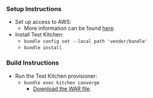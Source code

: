 ### Setup Instructions

* Set up access to AWS:
  * More information can be found [here](https://kitchen.ci/docs/drivers/aws/#aws-authentication).
* Install Test Kitchen:
  * `bundle config set --local path 'vendor/bundle'`
  * `bundle install`

### Build Instructions

* Run the Test Kitchen provisioner:
  * `bundle exec kitchen converge`
    * [Download the WAR file](https://github.com/paulcalabro/rundeck-build-env/blob/4808c1d4cbc6a45c96733962216e3a13b784005c/kitchen.yml#L26-L29).
